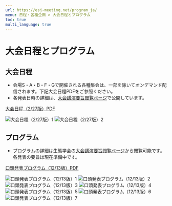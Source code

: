 ```yaml
---
url: https://esj-meeting.net/program_ja/
menu: 日程・各種企画 > 大会日程とプログラム
toc: true
multi_language: true
---
```


# 大会日程とプログラム

## 大会日程

- 会場S・A・B・F・Gで開催される各種集会は、一部を除いてオンデマンド配信されます。下記大会日程PDFをご参照ください。
- 各発表日時の詳細は、[大会講演要旨閲覧ページ](https://esj.ne.jp/meeting/abst/index.html)で公開しています。

[大会日程（2/27版）PDF](https://esj-meeting.net/wp-content/uploads/2025/02/スケジュール概要_ESJ72_20250227.pdf)

![大会日程（2/27版）1](https://esj-meeting.net/wp-content/uploads/2025/02/スケジュール概要_ESJ72_20250227-1.png)
![大会日程（2/27版）2](https://esj-meeting.net/wp-content/uploads/2025/02/スケジュール概要_ESJ72_20250227-2.png)

## プログラム

- プログラムの詳細は生態学会の[大会講演要旨閲覧ページ](https://esj.ne.jp/meeting/abst/index.html)から閲覧可能です。各発表の要旨は現在準備中です。

[口頭発表プログラム（12/13版）PDF](../media/JP_ESJ72_Oral_20241212.pdf)

![口頭発表プログラム（12/13版）1](../media/JP_ESJ72_Oral_20241212-01.png)
![口頭発表プログラム（12/13版）2](../media/JP_ESJ72_Oral_20241212-02.png)
![口頭発表プログラム（12/13版）3](../media/JP_ESJ72_Oral_20241212-03.png)
![口頭発表プログラム（12/13版）4](../media/JP_ESJ72_Oral_20241212-04.png)
![口頭発表プログラム（12/13版）5](../media/JP_ESJ72_Oral_20241212-05.png)
![口頭発表プログラム（12/13版）6](../media/JP_ESJ72_Oral_20241212-06.png)
![口頭発表プログラム（12/13版）7](../media/JP_ESJ72_Oral_20241212-07.png)
